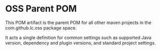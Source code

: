 OSS Parent POM
==
This POM artifact is the parent POM for all other maven projects in the com.github.lc.oss package space.

It acts a single definition for common settings such as supported Java version, dependency and plugin versions, and standard project settings.
